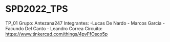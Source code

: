 # SPD2022_TPS

TP_01 
Grupo: Antezana247 
Integrantes: -Lucas De Nardo - Marcos Garcia - Facundo Del Canto - Leandro Correa
Circuito: https://www.tinkercad.com/things/4pvFfOsco5p
